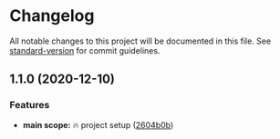 # Changelog

All notable changes to this project will be documented in this file. See [standard-version](https://github.com/conventional-changelog/standard-version) for commit guidelines.

## 1.1.0 (2020-12-10)


### Features

* **main scope:** :fire: project setup ([2604b0b](https://github.com/imran-ib/video-chat-editor-client/commit/2604b0b9904e0aeb2c177186ef4554ba9dacaae4))
